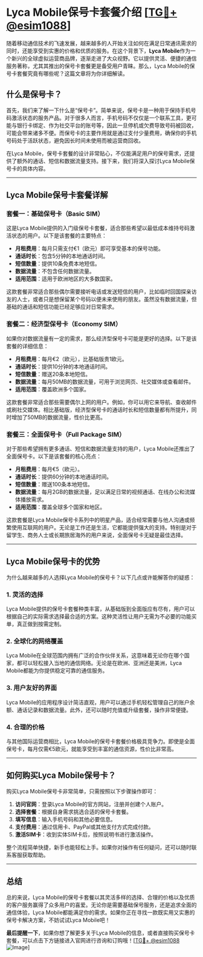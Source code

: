 # Lyca Mobile保号卡套餐介绍 [[TG💪+ @esim1088](https://t.me/s/esim1088)]

随着移动通信技术的飞速发展，越来越多的人开始关注如何在满足日常通讯需求的同时，还能享受到实惠的价格和优质的服务。在这个背景下，**Lyca Mobile**作为一个新兴的全球虚拟运营商品牌，逐渐走进了大众视野。它以提供灵活、便捷的通信服务著称，尤其其推出的保号卡套餐更是备受用户青睐。那么，Lyca Mobile的保号卡套餐究竟有哪些呢？这篇文章将为你详细解读。

## 什么是保号卡？

首先，我们来了解一下什么是“保号卡”。简单来说，保号卡是一种用于保持手机号码激活状态的服务产品。对于很多人而言，手机号码不仅仅是一个联系工具，更可能与银行卡绑定、作为社交平台的账号等，因此一旦停机或欠费导致号码被回收，可能会带来诸多不便。而保号卡的主要作用就是通过支付少量费用，确保你的手机号码处于活跃状态，避免因长时间未使用而被运营商回收。

在Lyca Mobile，保号卡套餐的设计非常贴心，不仅能满足用户的保号需求，还提供了额外的通话、短信和数据流量支持。接下来，我们将深入探讨Lyca Mobile保号卡的具体内容。

---

## Lyca Mobile保号卡套餐详解

### 套餐一：基础保号卡（Basic SIM）

这是Lyca Mobile提供的入门级保号卡套餐，适合那些希望以最低成本维持号码激活状态的用户。以下是该套餐的主要特点：

- **月租费用**：每月只需支付€1（欧元）即可享受基本的保号功能。
- **通话时长**：包含5分钟的本地通话时间。
- **短信数量**：提供10条免费本地短信。
- **数据流量**：不包含任何数据流量。
- **适用范围**：适用于欧洲地区的大多数国家。

这款套餐非常适合那些偶尔需要接听电话或发送短信的用户，比如临时回国探亲访友的人士，或者只是想保留某个号码以便未来使用的朋友。虽然没有数据流量，但基础的通话和短信功能已经足够应对日常需求。

### 套餐二：经济型保号卡（Economy SIM）

如果你对数据流量有一定的需求，那么经济型保号卡可能是更好的选择。以下是该套餐的详细信息：

- **月租费用**：每月€2（欧元），比基础版贵1欧元。
- **通话时长**：提供10分钟的本地通话时间。
- **短信数量**：赠送20条本地短信。
- **数据流量**：每月50MB的数据流量，可用于浏览网页、社交媒体或查看邮件。
- **适用范围**：覆盖欧洲多个国家。

这款套餐非常适合那些需要偶尔上网的用户。例如，你可以用它来导航、查收邮件或刷社交媒体。相比基础版，经济型保号卡的通话时长和短信数量都有所提升，同时增加了50MB的数据流量，性价比更高。

### 套餐三：全面保号卡（Full Package SIM）

对于那些希望拥有更多通话、短信和数据流量支持的用户，Lyca Mobile还推出了全面保号卡。以下是该套餐的核心亮点：

- **月租费用**：每月€5（欧元）。
- **通话时长**：提供60分钟的本地通话时间。
- **短信数量**：赠送100条本地短信。
- **数据流量**：每月2GB的数据流量，足以满足日常的视频通话、在线办公和流媒体播放需求。
- **适用范围**：覆盖全球多个国家和地区。

这款套餐是Lyca Mobile保号卡系列中的明星产品，适合经常需要与他人沟通或频繁使用互联网的用户。无论是工作还是生活，它都能提供强大的支持。特别是对于留学生、商务人士或长期旅居海外的用户来说，全面保号卡无疑是最佳选择。

---

## Lyca Mobile保号卡的优势

为什么越来越多的人选择Lyca Mobile的保号卡？以下几点或许能解答你的疑惑：

### 1. 灵活的选择

Lyca Mobile提供的保号卡套餐种类丰富，从基础版到全面版应有尽有，用户可以根据自己的实际需求选择最合适的方案。这种灵活性让用户无需为不必要的功能买单，真正做到按需定制。

### 2. 全球化的网络覆盖

Lyca Mobile在全球范围内拥有广泛的合作伙伴关系，这意味着无论你在哪个国家，都可以轻松接入当地的通信网络。无论是在欧洲、亚洲还是美洲，Lyca Mobile都能为你提供稳定可靠的通信服务。

### 3. 用户友好的界面

Lyca Mobile的应用程序设计简洁直观，用户可以通过手机轻松管理自己的账户余额、通话记录和数据流量。此外，还可以随时充值或升级套餐，操作非常便捷。

### 4. 合理的价格

与其他国际运营商相比，Lyca Mobile的保号卡套餐价格极具竞争力。即使是全面保号卡，每月仅需€5欧元，就能享受到丰富的通信资源，性价比非常高。

---

## 如何购买Lyca Mobile保号卡？

购买Lyca Mobile保号卡非常简单，只需按照以下步骤操作即可：

1. **访问官网**：登录Lyca Mobile的官方网站，注册并创建个人账户。
2. **选择套餐**：根据自身需求挑选合适的保号卡套餐。
3. **填写信息**：输入手机号码和其他必要信息。
4. **支付费用**：通过信用卡、PayPal或其他支付方式完成付款。
5. **激活SIM卡**：收到实体SIM卡后，按照说明书进行激活操作。

整个流程简单快捷，新手也能轻松上手。如果你对操作有任何疑问，还可以随时联系客服获取帮助。

---

## 总结

总的来说，Lyca Mobile的保号卡套餐以其灵活多样的选择、合理的价格以及优质的客户服务赢得了众多用户的喜爱。无论你是需要基础保号服务，还是追求全面的通信体验，Lyca Mobile都能满足你的需求。如果你正在寻找一款既实用又实惠的保号卡解决方案，不妨试试Lyca Mobile吧！

**最后提醒一下**，如果你想了解更多关于Lyca Mobile的信息，或者直接购买保号卡套餐，可以点击下方链接进入官网进行咨询和订购哦！[[TG💪+ @esim1088](https://t.me/s/esim1088) ![Image](https://i.postimg.cc/4NQfJmqS/Snipaste-2025-05-13-00-14-12.png)]